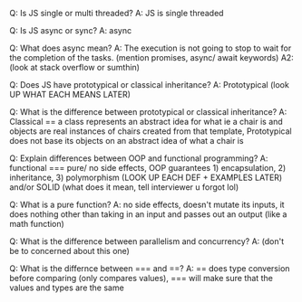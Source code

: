 Q:  Is JS single or multi threaded?
A:  JS is single threaded


Q:  Is JS async or sync?
A:  async

Q:  What does async mean?
A:  The execution is not going to stop to wait for the completion of the tasks. (mention promises, async/ await keywords)
A2: (look at stack overflow or sumthin)

Q:  Does JS have prototypical or classical inheritance?
A:  Prototypical (look UP WHAT EACH MEANS LATER)

Q:  What is the difference between prototypical or classical inheritance?
A:  Classical == a class represents an abstract idea for what ie a chair is and objects are real instances of chairs created from that template, Prototypical does not base its objects on an abstract idea of what a chair is

Q:  Explain differences between OOP and functional programming?
A:  functional === pure/ no side effects, OOP guarantees 1) encapsulation, 2) inheritance, 3) polymorphism (LOOK UP EACH DEF + EXAMPLES LATER) and/or SOLID (what does it mean, tell interviewer u forgot lol)

Q:  What is a pure function?
A:  no side effects, doesn't mutate its inputs, it does nothing other than taking in an input and passes out an output (like a math function)

Q:  What is the difference between parallelism and concurrency?
A:  (don't be to concerned about this one)

Q:  What is the differnce between === and ==?
A:  == does type conversion before comparing (only compares values), === will make sure that the values and types are the same
